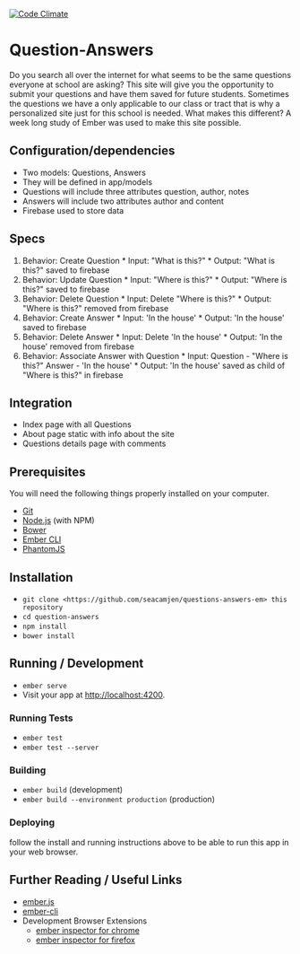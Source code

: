 [![Code Climate](https://codeclimate.com/github/seacamjen/questions-answers-em/badges/gpa.svg)](https://codeclimate.com/github/seacamjen/questions-answers-em)


# Question-Answers

Do you search all over the internet for what seems to be the same questions everyone at school are asking? This site will give you the opportunity to submit your questions and have them saved for future students. Sometimes the questions we have a only applicable to our class or tract that is why a personalized site just for this school is needed. What makes this different? A week long study of Ember was used to make this site possible.

## Configuration/dependencies
  * Two models: Questions, Answers
  * They will be defined in app/models
  * Questions will include three attributes question, author, notes
  * Answers will include two attributes author and content
  * Firebase used to store data

## Specs
  1. Behavior: Create Question
    * Input: "What is this?"
    * Output: "What is this?" saved to firebase
  2. Behavior: Update Question
    * Input: "Where is this?"
    * Output: "Where is this?" saved to firebase
  3. Behavior: Delete Question
    * Input: Delete "Where is this?"
    * Output: "Where is this?" removed from firebase
  4. Behavior: Create Answer
    * Input: 'In the house'
    * Output: 'In the house' saved to firebase
  5. Behavior: Delete Answer
    * Input: Delete 'In the house'
    * Output: 'In the house' removed from firebase
  6. Behavior: Associate Answer with Question
    * Input: Question - "Where is this?" Answer - 'In the house'
    * Output: 'In the house' saved as child of "Where is this?" in firebase

## Integration
  * Index page with all Questions
  * About page static with info about the site
  * Questions details page with comments

## Prerequisites

You will need the following things properly installed on your computer.

* [Git](https://git-scm.com/)
* [Node.js](https://nodejs.org/) (with NPM)
* [Bower](https://bower.io/)
* [Ember CLI](https://ember-cli.com/)
* [PhantomJS](http://phantomjs.org/)

## Installation

* `git clone <https://github.com/seacamjen/questions-answers-em> this repository`
* `cd question-answers`
* `npm install`
* `bower install`

## Running / Development

* `ember serve`
* Visit your app at [http://localhost:4200](http://localhost:4200).

### Running Tests

* `ember test`
* `ember test --server`

### Building

* `ember build` (development)
* `ember build --environment production` (production)

### Deploying

follow the install and running instructions above to be able to run this app in your web browser.

## Further Reading / Useful Links

* [ember.js](http://emberjs.com/)
* [ember-cli](https://ember-cli.com/)
* Development Browser Extensions
  * [ember inspector for chrome](https://chrome.google.com/webstore/detail/ember-inspector/bmdblncegkenkacieihfhpjfppoconhi)
  * [ember inspector for firefox](https://addons.mozilla.org/en-US/firefox/addon/ember-inspector/)

